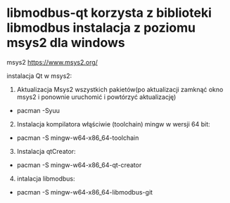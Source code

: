 # libmodbus-qt korzysta z biblioteki libmodbus instalacja z poziomu msys2 dla windows
msys2 https://www.msys2.org/

instalacja Qt w msys2:
1. Aktualizacja Msys2 wszystkich pakietów(po aktualizacji zamknąć okno msys2 i ponownie uruchomić i powtórzyć aktualizację)
  - pacman -Syuu 

2. Instalacja kompilatora włąściwie (toolchain) mingw w wersji 64 bit:
  - pacman -S  mingw-w64-x86_64-toolchain

3. Instalacja qtCreator:
  - pacman -S  mingw-w64-x86_64-qt-creator

4. intalacja libmodbus:
  - pacman -S mingw-w64-x86_64-libmodbus-git
